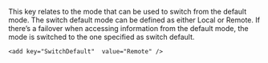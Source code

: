 <properties date="2016-05-11"
SortOrder="129"
/>

This key relates to the mode that can be used to switch from the default mode. The switch default mode can be defined as either Local or Remote. If there’s a failover when accessing information from the default mode, the mode is switched to the one specified as switch default. 

```
<add key="SwitchDefault"  value="Remote" />
```

 
